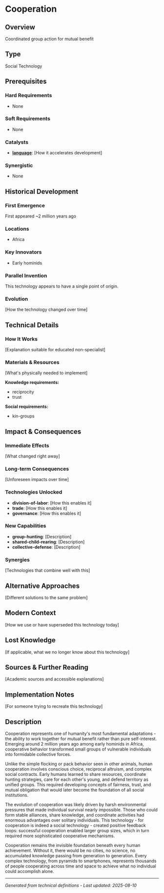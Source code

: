# Cooperation

## Overview
Coordinated group action for mutual benefit

## Type
Social Technology

## Prerequisites

### Hard Requirements
- None

### Soft Requirements
- None

### Catalysts
- **[language](../language/README.md)**: [How it accelerates development]

### Synergistic
- None

## Historical Development

### First Emergence
First appeared ~2 million years ago

### Locations
- Africa

### Key Innovators
- Early hominids

### Parallel Invention
This technology appears to have a single point of origin.

### Evolution
[How the technology changed over time]

## Technical Details

### How It Works
[Explanation suitable for educated non-specialist]

### Materials & Resources
[What's physically needed to implement]


**Knowledge requirements:**
- reciprocity
- trust


**Social requirements:**
- kin-groups

## Impact & Consequences

### Immediate Effects
[What changed right away]

### Long-term Consequences
[Unforeseen impacts over time]

### Technologies Unlocked
- **division-of-labor**: [How this enables it]
- **trade**: [How this enables it]
- **governance**: [How this enables it]

### New Capabilities
- **group-hunting**: [Description]
- **shared-child-rearing**: [Description]
- **collective-defense**: [Description]

### Synergies
[Technologies that combine well with this]

## Alternative Approaches
[Different solutions to the same problem]

## Modern Context
[How we use or have superseded this technology today]

## Lost Knowledge
[If applicable, what we no longer know about this technology]

## Sources & Further Reading
[Academic sources and accessible explanations]

## Implementation Notes
[For someone trying to recreate this technology]

## Description

















Cooperation represents one of humanity's most fundamental adaptations - the ability to work together for mutual benefit rather than pure self-interest. Emerging around 2 million years ago among early hominids in Africa, cooperative behavior transformed small groups of vulnerable individuals into formidable collective forces.

Unlike the simple flocking or pack behavior seen in other animals, human cooperation involves conscious choice, reciprocal altruism, and complex social contracts. Early humans learned to share resources, coordinate hunting strategies, care for each other's young, and defend territory as unified groups. This required developing concepts of fairness, trust, and mutual obligation that would later become the foundation of all social institutions.

The evolution of cooperation was likely driven by harsh environmental pressures that made individual survival nearly impossible. Those who could form stable alliances, share knowledge, and coordinate activities had enormous advantages over solitary individuals. This technology - for cooperation is indeed a social technology - created positive feedback loops: successful cooperation enabled larger group sizes, which in turn required more sophisticated cooperative mechanisms.

Cooperation remains the invisible foundation beneath every human achievement. Without it, there would be no cities, no science, no accumulated knowledge passing from generation to generation. Every complex technology, from pyramids to smartphones, represents thousands of people cooperating across time and space to achieve what no individual could accomplish alone.

---
*Generated from technical definitions - Last updated: 2025-08-10*
